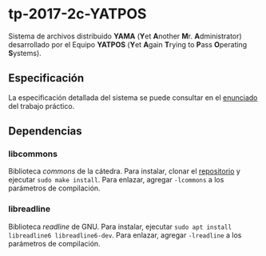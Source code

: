 # tp-2017-2c-YATPOS

Sistema de archivos distribuido **YAMA** (**Y**et **A**nother **M**r. **A**dministrator) desarrollado por el Equipo **YATPOS** (**Y**et **A**gain **T**rying to **P**ass **O**perating **S**ystems).

## Especificación

La especificación detallada del sistema se puede consultar en el [enunciado](https://sisoputnfrba.gitbooks.io/yama-tp-2c2017/) del trabajo práctico.

## Dependencias

### libcommons

Biblioteca _commons_ de la cátedra. Para instalar, clonar el [repositorio](https://github.com/sisoputnfrba/so-commons-library) y ejecutar `sudo make install`. Para enlazar, agregar `-lcommons` a los parámetros de compilación.

### libreadline

Biblioteca _readline_ de GNU. Para instalar, ejecutar `sudo apt install libreadline6 libreadline6-dev`. Para enlazar, agregar `-lreadline` a los parámetros de compilación.
